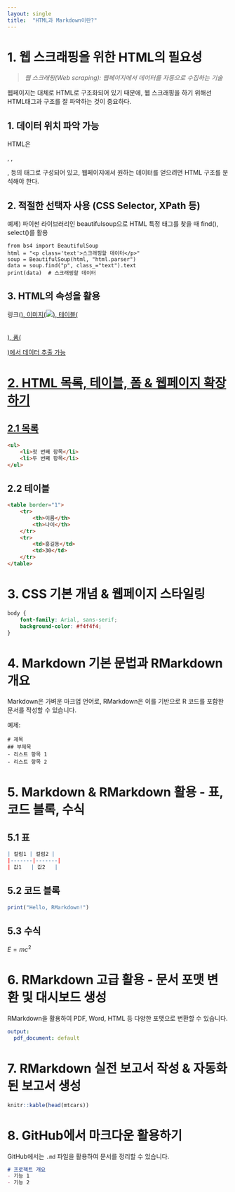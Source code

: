 ```yaml
---
layout: single
title:  "HTML과 Markdown이란?"
---
```


# 1. 웹 스크래핑을 위한 HTML의 필요성

> *웹 스크래핑(Web scraping): 웹페이지에서 데이터를 자동으로 수집하는 기술*

웹페이지는 대체로 HTML로 구조화되어 있기 때문에, 웹 스크래핑을 하기 위해선
HTML태그과 구조를 잘 파악하는 것이 중요하다.

## 1. 데이터 위치 파악 가능
HTML은 <div>, <span>, <p>, <table> 등의 태그로 구성되어 있고, 웹페이지에서 원하는 데이터를 얻으려면 HTML 구조를 분석해야 한다.

## 2. 적절한 선택자 사용 (CSS Selector, XPath 등)
예제) 파이썬 라이브러리인 beautifulsoup으로 HTML 특정 태그를 찾을 때 find(), select()를 활용
```
from bs4 import BeautifulSoup
html = "<p class='text'>스크래핑할 데이터</p>"
soup = BeautifulSoup(html, "html.parser")
data = soup.find("p", class_="text").text
print(data)  # 스크래핑할 데이터
```

## 3. HTML의 속성을 활용
링크(<a href="url">), 이미지(<img src="url">), 테이블(<table>), 폼(<form>)에서 데이터 추출 가능

# 2. HTML 목록, 테이블, 폼 & 웹페이지 확장하기

## 2.1 목록
```html
<ul>
    <li>첫 번째 항목</li>
    <li>두 번째 항목</li>
</ul>
```

## 2.2 테이블
```html
<table border="1">
    <tr>
        <th>이름</th>
        <th>나이</th>
    </tr>
    <tr>
        <td>홍길동</td>
        <td>30</td>
    </tr>
</table>
```

# 3. CSS 기본 개념 & 웹페이지 스타일링
```css
body {
    font-family: Arial, sans-serif;
    background-color: #f4f4f4;
}
```

# 4. Markdown 기본 문법과 RMarkdown 개요

Markdown은 가벼운 마크업 언어로, RMarkdown은 이를 기반으로 R 코드를 포함한 문서를 작성할 수 있습니다.

예제:
```
# 제목
## 부제목
- 리스트 항목 1
- 리스트 항목 2
```

# 5. Markdown & RMarkdown 활용 - 표, 코드 블록, 수식

## 5.1 표

```r
| 컬럼1 | 컬럼2 |
|-------|-------|
| 값1   | 값2   |
```

## 5.2 코드 블록
```r
print("Hello, RMarkdown!")
```

## 5.3 수식
$E=mc^2$

# 6. RMarkdown 고급 활용 - 문서 포맷 변환 및 대시보드 생성

RMarkdown을 활용하여 PDF, Word, HTML 등 다양한 포맷으로 변환할 수 있습니다.

```yaml
output:
  pdf_document: default
```

# 7. RMarkdown 실전 보고서 작성 & 자동화된 보고서 생성

```r
knitr::kable(head(mtcars))
```

# 8. GitHub에서 마크다운 활용하기

GitHub에서는 `.md` 파일을 활용하여 문서를 정리할 수 있습니다.

```md
# 프로젝트 개요
- 기능 1
- 기능 2
